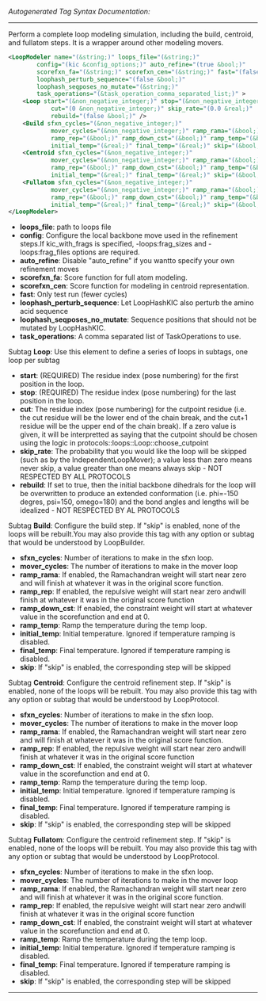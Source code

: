 <!-- THIS IS AN AUTOGENERATED FILE: Don't edit it directly, instead change the schema definition in the code itself. -->

_Autogenerated Tag Syntax Documentation:_

---
Perform a complete loop modeling simulation, including the build, centroid, and fullatom steps. It is a wrapper around other modeling movers.

```xml
<LoopModeler name="(&string;)" loops_file="(&string;)"
        config="(kic &config_options;)" auto_refine="(true &bool;)"
        scorefxn_fa="(&string;)" scorefxn_cen="(&string;)" fast="(false &bool;)"
        loophash_perturb_sequence="(false &bool;)"
        loophash_seqposes_no_mutate="(&string;)"
        task_operations="(&task_operation_comma_separated_list;)" >
    <Loop start="(&non_negative_integer;)" stop="(&non_negative_integer;)"
            cut="(0 &non_negative_integer;)" skip_rate="(0.0 &real;)"
            rebuild="(false &bool;)" />
    <Build sfxn_cycles="(&non_negative_integer;)"
            mover_cycles="(&non_negative_integer;)" ramp_rama="(&bool;)"
            ramp_rep="(&bool;)" ramp_down_cst="(&bool;)" ramp_temp="(&bool;)"
            initial_temp="(&real;)" final_temp="(&real;)" skip="(&bool;)" />
    <Centroid sfxn_cycles="(&non_negative_integer;)"
            mover_cycles="(&non_negative_integer;)" ramp_rama="(&bool;)"
            ramp_rep="(&bool;)" ramp_down_cst="(&bool;)" ramp_temp="(&bool;)"
            initial_temp="(&real;)" final_temp="(&real;)" skip="(&bool;)" />
    <Fullatom sfxn_cycles="(&non_negative_integer;)"
            mover_cycles="(&non_negative_integer;)" ramp_rama="(&bool;)"
            ramp_rep="(&bool;)" ramp_down_cst="(&bool;)" ramp_temp="(&bool;)"
            initial_temp="(&real;)" final_temp="(&real;)" skip="(&bool;)" />
</LoopModeler>
```

-   **loops_file**: path to loops file
-   **config**: Configure the local backbone move used in the refinement steps.If kic_with_frags is specified, -loops:frag_sizes and -loops:frag_files options are required.
-   **auto_refine**: Disable "auto_refine" if you wantto specify your own refinement moves
-   **scorefxn_fa**: Score function for full atom modeling.
-   **scorefxn_cen**: Score function for modeling in centroid representation.
-   **fast**: Only test run (fewer cycles)
-   **loophash_perturb_sequence**: Let LoopHashKIC also perturb the amino acid sequence
-   **loophash_seqposes_no_mutate**: Sequence positions that should not be mutated by LoopHashKIC.
-   **task_operations**: A comma separated list of TaskOperations to use.


Subtag **Loop**:   Use this element to define a series of loops in subtags, one loop per subtag

-   **start**: (REQUIRED) The residue index (pose numbering) for the first position in the loop.
-   **stop**: (REQUIRED) The residue index (pose numbering) for the last position in the loop.
-   **cut**: The residue index (pose numbering) for the cutpoint residue (i.e. the cut residue will be the lower end of the chain break, and the cut+1 residue will be the upper end of the chain break). If a zero value is given, it will be interpretted as saying that the cutpoint should be chosen using the logic in protocols::loops::Loop::choose_cutpoint
-   **skip_rate**: The probability that you would like the loop will be skipped (such as by the IndependentLoopMover); a value less than zero means never skip, a value greater than one means always skip - NOT RESPECTED BY ALL PROTOCOLS
-   **rebuild**: If set to true, then the initial backbone dihedrals for the loop will be overwritten to produce an extended conformation (i.e. phi=-150 degres, psi=150, omego=180) and the bond angles and lengths will be idealized - NOT RESPECTED BY AL PROTOCOLS

Subtag **Build**:   Configure the build step. If "skip" is enabled, none of the loops will be rebuilt.You may also provide this tag with any option or subtag that would be understood by LoopBuilder.

-   **sfxn_cycles**: Number of iterations to make in the sfxn loop.
-   **mover_cycles**: The number of iterations to make in the mover loop
-   **ramp_rama**: If enabled, the Ramachandran weight will start near zero and will finish at whatever it was in the original score function.
-   **ramp_rep**: If enabled, the repulsive weight will start near zero andwill finish at whatever it was in the original score function
-   **ramp_down_cst**: If enabled, the constraint weight will start at whatever value in the scorefunction and end at 0.
-   **ramp_temp**: Ramp the temperature during the temp loop.
-   **initial_temp**: Initial temperature. Ignored if temperature ramping is disabled.
-   **final_temp**: Final temperature. Ignored if temperature ramping is disabled.
-   **skip**: If "skip" is enabled, the corresponding step will be skipped

Subtag **Centroid**:   Configure the centroid refinement step. If "skip" is enabled, none of the loops will be rebuilt. You may also provide this tag with any option or subtag that would be understood by LoopProtocol.

-   **sfxn_cycles**: Number of iterations to make in the sfxn loop.
-   **mover_cycles**: The number of iterations to make in the mover loop
-   **ramp_rama**: If enabled, the Ramachandran weight will start near zero and will finish at whatever it was in the original score function.
-   **ramp_rep**: If enabled, the repulsive weight will start near zero andwill finish at whatever it was in the original score function
-   **ramp_down_cst**: If enabled, the constraint weight will start at whatever value in the scorefunction and end at 0.
-   **ramp_temp**: Ramp the temperature during the temp loop.
-   **initial_temp**: Initial temperature. Ignored if temperature ramping is disabled.
-   **final_temp**: Final temperature. Ignored if temperature ramping is disabled.
-   **skip**: If "skip" is enabled, the corresponding step will be skipped

Subtag **Fullatom**:   Configure the centroid refinement step. If "skip" is enabled, none of the loops will be rebuilt. You may also provide this tag with any option or subtag that would be understood by LoopProtocol.

-   **sfxn_cycles**: Number of iterations to make in the sfxn loop.
-   **mover_cycles**: The number of iterations to make in the mover loop
-   **ramp_rama**: If enabled, the Ramachandran weight will start near zero and will finish at whatever it was in the original score function.
-   **ramp_rep**: If enabled, the repulsive weight will start near zero andwill finish at whatever it was in the original score function
-   **ramp_down_cst**: If enabled, the constraint weight will start at whatever value in the scorefunction and end at 0.
-   **ramp_temp**: Ramp the temperature during the temp loop.
-   **initial_temp**: Initial temperature. Ignored if temperature ramping is disabled.
-   **final_temp**: Final temperature. Ignored if temperature ramping is disabled.
-   **skip**: If "skip" is enabled, the corresponding step will be skipped

---
